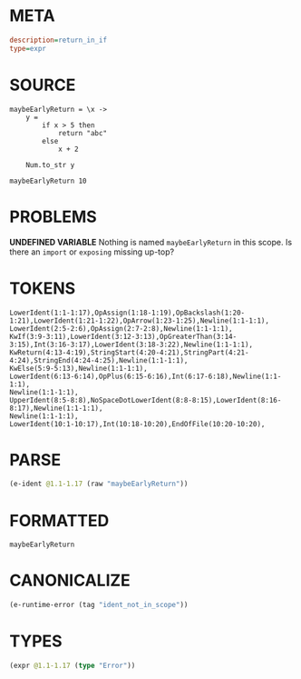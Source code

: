 # META
~~~ini
description=return_in_if
type=expr
~~~
# SOURCE
~~~roc
maybeEarlyReturn = \x ->
    y =
        if x > 5 then
            return "abc"
        else
            x + 2

    Num.to_str y

maybeEarlyReturn 10
~~~
# PROBLEMS
**UNDEFINED VARIABLE**
Nothing is named `maybeEarlyReturn` in this scope.
Is there an `import` or `exposing` missing up-top?

# TOKENS
~~~zig
LowerIdent(1:1-1:17),OpAssign(1:18-1:19),OpBackslash(1:20-1:21),LowerIdent(1:21-1:22),OpArrow(1:23-1:25),Newline(1:1-1:1),
LowerIdent(2:5-2:6),OpAssign(2:7-2:8),Newline(1:1-1:1),
KwIf(3:9-3:11),LowerIdent(3:12-3:13),OpGreaterThan(3:14-3:15),Int(3:16-3:17),LowerIdent(3:18-3:22),Newline(1:1-1:1),
KwReturn(4:13-4:19),StringStart(4:20-4:21),StringPart(4:21-4:24),StringEnd(4:24-4:25),Newline(1:1-1:1),
KwElse(5:9-5:13),Newline(1:1-1:1),
LowerIdent(6:13-6:14),OpPlus(6:15-6:16),Int(6:17-6:18),Newline(1:1-1:1),
Newline(1:1-1:1),
UpperIdent(8:5-8:8),NoSpaceDotLowerIdent(8:8-8:15),LowerIdent(8:16-8:17),Newline(1:1-1:1),
Newline(1:1-1:1),
LowerIdent(10:1-10:17),Int(10:18-10:20),EndOfFile(10:20-10:20),
~~~
# PARSE
~~~clojure
(e-ident @1.1-1.17 (raw "maybeEarlyReturn"))
~~~
# FORMATTED
~~~roc
maybeEarlyReturn
~~~
# CANONICALIZE
~~~clojure
(e-runtime-error (tag "ident_not_in_scope"))
~~~
# TYPES
~~~clojure
(expr @1.1-1.17 (type "Error"))
~~~
